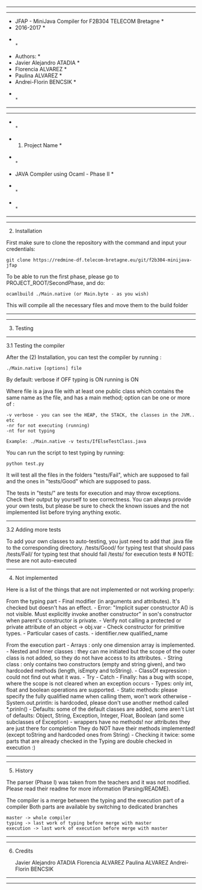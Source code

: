 *******************************************************************************
*******************************************************************************
* JFAP - MiniJava Compiler for F2B304 TELECOM Bretagne			              *
* 2016-2017			              			              			          *
*  			              			              			                  *
* Authors:        			              			                          *
* 	Javier Alejandro ATADIA       			              			          *
* 	Florencia ALVAREZ       			              			              *
* 	Paulina ALVAREZ       			              			                  *
* 	Andrei-Florin BENCSIK       			              			          *
*        			              			                                  *
*******************************************************************************
*******************************************************************************
*        			              			                                  *
* 1. Project Name                                                             *
*        			              			                                  *
* JAVA Compiler using Ocaml - Phase II                                        *
*        			              			                                  *
*        			              			                                  *
*******************************************************************************
*******************************************************************************

2. Installation

First make sure to clone the repository with the command and input your 
credentials:

	git clone https://redmine-df.telecom-bretagne.eu/git/f2b304-minijava-jfap

To be able to run the first phase, please go to PROJECT_ROOT/SecondPhase,
and do:

	ocamlbuild ./Main.native (or Main.byte - as you wish)

This will compile all the necessary files and move them to the build folder


*******************************************************************************
*******************************************************************************

3. Testing

*******************************************************************************

3.1 Testing the compiler

After the (2) Installation, you can test the compiler by running :

	./Main.native [options] file

By default:
	 verbose if OFF
	 typing is ON
	 running is ON

Where file is a java file with at least one public class which contains the 
same name as the file, and has a main method; option can be one or more of :

	-v verbose - you can see the HEAP, the STACK, the classes in the JVM.. etc
	-nr for not executing (running)
	-nt for not typing

	Example: ./Main.native -v tests/IfElseTestClass.java 

You can run the script to test typing by running:

	python test.py

It will test all the files in the folders "tests/Fail", which are supposed 
to fail and the ones in "tests/Good" which are supposed to pass.

The tests in "tests/" are tests for execution and may throw exceptions. 
Check their output by yourself to see correctness.
You can always provide your own tests, but please be sure to check the known
issues and the not implemented list before trying anything exotic.

*******************************************************************************

3.2 Adding more tests

 To add your own classes to auto-testing, you just need to add that .java 
 file to the corresponding directory.
 	/tests/Good/	for typing test that should pass
 	/tests/Fail/	for typing test that should fail
 	/tests/			for execution tests # NOTE: these are not auto-executed

*******************************************************************************

4. Not implemented

 Here is a list of the things that are not implemented or not working properly:

From the typing part
	- Final modifier (in arguments and attributes). It's checked but doesn't has an effect.
	- Error: "Implicit super constructor A() is not visible. Must explicitly invoke another constructor" in son's constructor when parent's constructor is private.
	- Verify not calling a protected or private attribute of an object -> obj.var
	- Check constructor for primitive types.
	- Particular cases of casts.
	- identifier.new qualified_name

From the execution part
 	- Arrays : only one dimension array is implemented.
 	- Nested and Inner classes : they can me initiated but the scope of 
 	the outer class is not added, so they do not have access to its attributes.
 	- String class : only contains two constructors (empty and string given),
 	and two hardcoded methods (length, isEmpty and toString).
 	- ClassOf expression : could not find out what it was.
 	- Try - Catch - Finally: has a bug with scope, where the scope is not cleared
 	when an exception occurs 
 	- Types: only int, float and boolean operations are supported. 
 	- Static methods: please specify the fully qualified name when calling them,
 	won't work otherwise
 	- System.out.println: is hardcoded, please don't use another method called 
 	*.prinln()
 	- Defaults: some of the default classes are added, some aren't
 	List of defaults: Object, String, Exception, Integer, Float, Boolean
 	 (and some subclasses of Exception) - wrappers have no methods! nor attributes
 	 they are just there for completion
 	They do NOT have their methods implemented! (except toString and hardcoded ones
 	from String)
 	- Checking it twice: some parts that are already checked in the Typing are double
 	checked in execution :)


*******************************************************************************
*******************************************************************************

5. History

The parser (Phase I) was taken from the teachers and it was not modified.
Please read their readme for more information (Parsing/README).

The compiler is a merge between the typing and the execution part of a compiler
Both parts are available by switching to dedicated branches

	master -> whole compiler
	typing -> last work of typing before merge with master
	execution -> last work of execution before merge with master


*******************************************************************************
*******************************************************************************

6. Credits

	Javier Alejandro ATADIA
	Florencia ALVAREZ
	Paulina ALVAREZ
	Andrei-Florin BENCSIK


*******************************************************************************
*******************************************************************************

